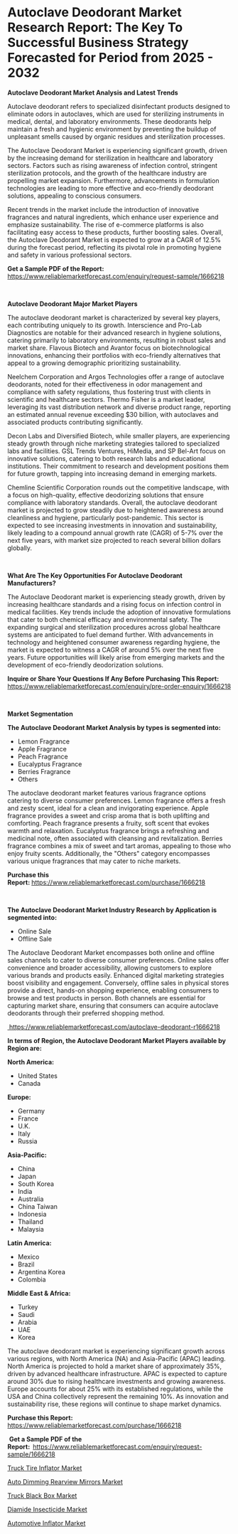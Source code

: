 <p><h1>Autoclave Deodorant Market Research Report: The Key To Successful Business Strategy Forecasted for Period from 2025 - 2032</h1></p><p><strong>Autoclave Deodorant Market Analysis and Latest Trends</strong></p>
<p><p>Autoclave deodorant refers to specialized disinfectant products designed to eliminate odors in autoclaves, which are used for sterilizing instruments in medical, dental, and laboratory environments. These deodorants help maintain a fresh and hygienic environment by preventing the buildup of unpleasant smells caused by organic residues and sterilization processes.</p><p>The Autoclave Deodorant Market is experiencing significant growth, driven by the increasing demand for sterilization in healthcare and laboratory sectors. Factors such as rising awareness of infection control, stringent sterilization protocols, and the growth of the healthcare industry are propelling market expansion. Furthermore, advancements in formulation technologies are leading to more effective and eco-friendly deodorant solutions, appealing to conscious consumers.</p><p>Recent trends in the market include the introduction of innovative fragrances and natural ingredients, which enhance user experience and emphasize sustainability. The rise of e-commerce platforms is also facilitating easy access to these products, further boosting sales. Overall, the Autoclave Deodorant Market is expected to grow at a CAGR of 12.5% during the forecast period, reflecting its pivotal role in promoting hygiene and safety in various professional sectors.</p></p>
<p><strong>Get a Sample PDF of the Report:&nbsp;</strong> <a href="https://www.reliablemarketforecast.com/enquiry/request-sample/1666218?utm_campaign=2195&utm_medium=2&utm_source=Github&utm_content=ia&utm_term=06022025&utm_id=autoclave-deodorant">https://www.reliablemarketforecast.com/enquiry/request-sample/1666218</a></p>
<p>&nbsp;</p>
<p><strong>Autoclave Deodorant Major Market Players</strong></p>
<p><p>The autoclave deodorant market is characterized by several key players, each contributing uniquely to its growth. Interscience and Pro-Lab Diagnostics are notable for their advanced research in hygiene solutions, catering primarily to laboratory environments, resulting in robust sales and market share. Flavous Biotech and Avantor focus on biotechnological innovations, enhancing their portfolios with eco-friendly alternatives that appeal to a growing demographic prioritizing sustainability.</p><p>Neelchem Corporation and Argos Technologies offer a range of autoclave deodorants, noted for their effectiveness in odor management and compliance with safety regulations, thus fostering trust with clients in scientific and healthcare sectors. Thermo Fisher is a market leader, leveraging its vast distribution network and diverse product range, reporting an estimated annual revenue exceeding $30 billion, with autoclaves and associated products contributing significantly.</p><p>Decon Labs and Diversified Biotech, while smaller players, are experiencing steady growth through niche marketing strategies tailored to specialized labs and facilities. GSL Trends Ventures, HiMedia, and SP Bel-Art focus on innovative solutions, catering to both research labs and educational institutions. Their commitment to research and development positions them for future growth, tapping into increasing demand in emerging markets.</p><p>Chemline Scientific Corporation rounds out the competitive landscape, with a focus on high-quality, effective deodorizing solutions that ensure compliance with laboratory standards. Overall, the autoclave deodorant market is projected to grow steadily due to heightened awareness around cleanliness and hygiene, particularly post-pandemic. This sector is expected to see increasing investments in innovation and sustainability, likely leading to a compound annual growth rate (CAGR) of 5-7% over the next five years, with market size projected to reach several billion dollars globally.</p></p>
<p>&nbsp;</p>
<p><strong>What Are The Key Opportunities For Autoclave Deodorant Manufacturers?</strong></p>
<p><p>The Autoclave Deodorant market is experiencing steady growth, driven by increasing healthcare standards and a rising focus on infection control in medical facilities. Key trends include the adoption of innovative formulations that cater to both chemical efficacy and environmental safety. The expanding surgical and sterilization procedures across global healthcare systems are anticipated to fuel demand further. With advancements in technology and heightened consumer awareness regarding hygiene, the market is expected to witness a CAGR of around 5% over the next five years. Future opportunities will likely arise from emerging markets and the development of eco-friendly deodorization solutions.</p></p>
<p><strong>Inquire or Share Your Questions If Any Before Purchasing This Report:</strong> <a href="https://www.reliablemarketforecast.com/enquiry/pre-order-enquiry/1666218?utm_campaign=2195&utm_medium=2&utm_source=Github&utm_content=ia&utm_term=06022025&utm_id=autoclave-deodorant">https://www.reliablemarketforecast.com/enquiry/pre-order-enquiry/1666218</a></p>
<p>&nbsp;</p>
<p><strong>Market Segmentation</strong></p>
<p><strong>The Autoclave Deodorant Market Analysis by types is segmented into:</strong></p>
<p><ul><li>Lemon Fragrance</li><li>Apple Fragrance</li><li>Peach Fragrance</li><li>Eucalyptus Fragrance</li><li>Berries Fragrance</li><li>Others</li></ul></p>
<p><p>The autoclave deodorant market features various fragrance options catering to diverse consumer preferences. Lemon fragrance offers a fresh and zesty scent, ideal for a clean and invigorating experience. Apple fragrance provides a sweet and crisp aroma that is both uplifting and comforting. Peach fragrance presents a fruity, soft scent that evokes warmth and relaxation. Eucalyptus fragrance brings a refreshing and medicinal note, often associated with cleansing and revitalization. Berries fragrance combines a mix of sweet and tart aromas, appealing to those who enjoy fruity scents. Additionally, the "Others" category encompasses various unique fragrances that may cater to niche markets.</p></p>
<p><strong>Purchase this Report:&nbsp;</strong><a href="https://www.reliablemarketforecast.com/purchase/1666218?utm_campaign=2195&utm_medium=2&utm_source=Github&utm_content=ia&utm_term=06022025&utm_id=autoclave-deodorant">https://www.reliablemarketforecast.com/purchase/1666218</a></p>
<p>&nbsp;</p>
<p><strong>The Autoclave Deodorant Market Industry Research by Application is segmented into:</strong></p>
<p><ul><li>Online Sale</li><li>Offline Sale</li></ul></p>
<p><p>The Autoclave Deodorant Market encompasses both online and offline sales channels to cater to diverse consumer preferences. Online sales offer convenience and broader accessibility, allowing customers to explore various brands and products easily. Enhanced digital marketing strategies boost visibility and engagement. Conversely, offline sales in physical stores provide a direct, hands-on shopping experience, enabling consumers to browse and test products in person. Both channels are essential for capturing market share, ensuring that consumers can acquire autoclave deodorants through their preferred shopping method.</p></p>
<p><a href="https://www.reliablemarketforecast.com/autoclave-deodorant-r1666218?utm_campaign=2195&utm_medium=2&utm_source=Github&utm_content=ia&utm_term=06022025&utm_id=autoclave-deodorant">&nbsp;https://www.reliablemarketforecast.com/autoclave-deodorant-r1666218</a></p>
<p><strong>In terms of Region, the Autoclave Deodorant Market Players available by Region are:</strong></p>
<p>
    <p> <strong> North America: </strong>
        <ul>
            <li>United States</li>
            <li>Canada</li>
        </ul>
        </p> 
    <p> <strong> Europe: </strong>
        <ul>
            <li>Germany</li>
            <li>France</li>
            <li>U.K.</li>
            <li>Italy</li>
            <li>Russia</li>
        </ul>
        </p> 
    <p> <strong> Asia-Pacific: </strong>
        <ul>
            <li>China</li>
            <li>Japan</li>
            <li>South Korea</li>
            <li>India</li>
            <li>Australia</li>
            <li>China Taiwan</li>
            <li>Indonesia</li>
            <li>Thailand</li>
            <li>Malaysia</li>
        </ul>
        </p> 
    <p> <strong> Latin America: </strong>
        <ul>
            <li>Mexico</li>
            <li>Brazil</li>
            <li>Argentina Korea</li>
            <li>Colombia</li>
        </ul>
        </p> 
    <p> <strong> Middle East & Africa: </strong>
        <ul>
            <li>Turkey</li>
            <li>Saudi</li>
            <li>Arabia</li>
            <li>UAE</li>
            <li>Korea</li>
        </ul>
    </p>
    </p>
<p><p>The autoclave deodorant market is experiencing significant growth across various regions, with North America (NA) and Asia-Pacific (APAC) leading. North America is projected to hold a market share of approximately 35%, driven by advanced healthcare infrastructure. APAC is expected to capture around 30% due to rising healthcare investments and growing awareness. Europe accounts for about 25% with its established regulations, while the USA and China collectively represent the remaining 10%. As innovation and sustainability rise, these regions will continue to shape market dynamics.</p></p>
<p><strong>Purchase this Report: </strong><a href="https://www.reliablemarketforecast.com/purchase/1666218?utm_campaign=2195&utm_medium=2&utm_source=Github&utm_content=ia&utm_term=06022025&utm_id=autoclave-deodorant">https://www.reliablemarketforecast.com/purchase/1666218</a></p>
<p>&nbsp;<strong>Get a Sample PDF of the Report:&nbsp;&nbsp;</strong><a href="https://www.reliablemarketforecast.com/enquiry/request-sample/1666218?utm_campaign=2195&utm_medium=2&utm_source=Github&utm_content=ia&utm_term=06022025&utm_id=autoclave-deodorant">https://www.reliablemarketforecast.com/enquiry/request-sample/1666218</a></p>
<p><strong></strong></p>
<p><p><a href="https://www.linkedin.com/pulse/truck-tire-inflator-market-navigating-challenges-unlocking-eftne?utm_campaign=2195&utm_medium=2&utm_source=Github&utm_content=ia&utm_term=06022025&utm_id=autoclave-deodorant">Truck Tire Inflator Market</a></p><p><a href="https://www.linkedin.com/pulse/growth-projections-auto-dimming-rearview-mirrors-market-comprehensive-z14xc?utm_campaign=2195&utm_medium=2&utm_source=Github&utm_content=ia&utm_term=06022025&utm_id=autoclave-deodorant">Auto Dimming Rearview Mirrors Market</a></p><p><a href="https://www.linkedin.com/pulse/whats-fueling-66-growth-truck-black-box-market-insights-from-e6etf?utm_campaign=2195&utm_medium=2&utm_source=Github&utm_content=ia&utm_term=06022025&utm_id=autoclave-deodorant">Truck Black Box Market</a></p><p><a href="https://www.linkedin.com/pulse/diamide-insecticide-market-size-set-grow-rapidly-over-forecast-pxmve?utm_campaign=2195&utm_medium=2&utm_source=Github&utm_content=ia&utm_term=06022025&utm_id=autoclave-deodorant">Diamide Insecticide Market</a></p><p><a href="https://www.linkedin.com/pulse/comprehensive-growth-study-automotive-inflator-market-5bmve?utm_campaign=2195&utm_medium=2&utm_source=Github&utm_content=ia&utm_term=06022025&utm_id=autoclave-deodorant">Automotive Inflator Market</a></p></p>